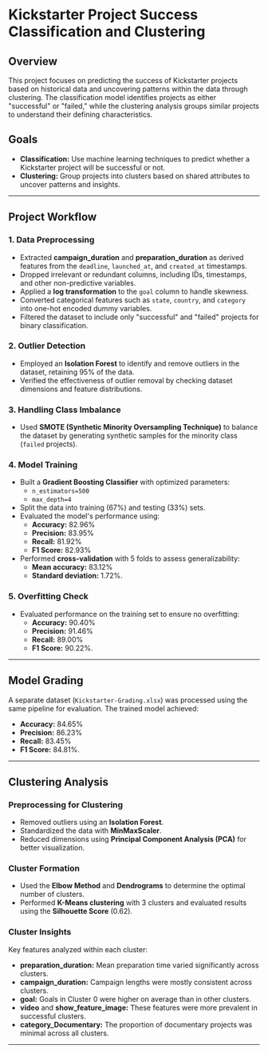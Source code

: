 # Kickstarter Project Success Classification and Clustering

## Overview
This project focuses on predicting the success of Kickstarter projects based on historical data and uncovering patterns within the data through clustering. The classification model identifies projects as either "successful" or "failed," while the clustering analysis groups similar projects to understand their defining characteristics.

## Goals
- **Classification:** Use machine learning techniques to predict whether a Kickstarter project will be successful or not.
- **Clustering:** Group projects into clusters based on shared attributes to uncover patterns and insights.

---

## Project Workflow

### 1. Data Preprocessing
- Extracted **campaign_duration** and **preparation_duration** as derived features from the `deadline`, `launched_at`, and `created_at` timestamps.
- Dropped irrelevant or redundant columns, including IDs, timestamps, and other non-predictive variables.
- Applied a **log transformation** to the `goal` column to handle skewness.
- Converted categorical features such as `state`, `country`, and `category` into one-hot encoded dummy variables.
- Filtered the dataset to include only "successful" and "failed" projects for binary classification.

### 2. Outlier Detection
- Employed an **Isolation Forest** to identify and remove outliers in the dataset, retaining 95% of the data.
- Verified the effectiveness of outlier removal by checking dataset dimensions and feature distributions.

### 3. Handling Class Imbalance
- Used **SMOTE (Synthetic Minority Oversampling Technique)** to balance the dataset by generating synthetic samples for the minority class (`failed` projects).

### 4. Model Training
- Built a **Gradient Boosting Classifier** with optimized parameters:
  - `n_estimators=500`
  - `max_depth=4`
- Split the data into training (67%) and testing (33%) sets.
- Evaluated the model's performance using:
  - **Accuracy:** 82.96%
  - **Precision:** 83.95%
  - **Recall:** 81.92%
  - **F1 Score:** 82.93%
- Performed **cross-validation** with 5 folds to assess generalizability:
  - **Mean accuracy:** 83.12%
  - **Standard deviation:** 1.72%.

### 5. Overfitting Check
- Evaluated performance on the training set to ensure no overfitting:
  - **Accuracy:** 90.40%
  - **Precision:** 91.46%
  - **Recall:** 89.00%
  - **F1 Score:** 90.22%.

---

## Model Grading
A separate dataset (`Kickstarter-Grading.xlsx`) was processed using the same pipeline for evaluation. The trained model achieved:
- **Accuracy:** 84.65%
- **Precision:** 86.23%
- **Recall:** 83.45%
- **F1 Score:** 84.81%.

---

## Clustering Analysis

### Preprocessing for Clustering
- Removed outliers using an **Isolation Forest**.
- Standardized the data with **MinMaxScaler**.
- Reduced dimensions using **Principal Component Analysis (PCA)** for better visualization.

### Cluster Formation
- Used the **Elbow Method** and **Dendrograms** to determine the optimal number of clusters.
- Performed **K-Means clustering** with 3 clusters and evaluated results using the **Silhouette Score** (0.62).

### Cluster Insights
Key features analyzed within each cluster:
- **preparation_duration:** Mean preparation time varied significantly across clusters.
- **campaign_duration:** Campaign lengths were mostly consistent across clusters.
- **goal:** Goals in Cluster 0 were higher on average than in other clusters.
- **video** and **show_feature_image:** These features were more prevalent in successful clusters.
- **category_Documentary:** The proportion of documentary projects was minimal across all clusters.

---
